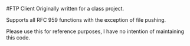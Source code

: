 #FTP Client
Originally written for a class project.

Supports all RFC 959 functions with the exception of file pushing.

Please use this for reference purposes, I have no intention of maintaining this code. 
